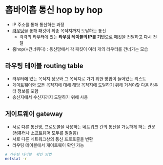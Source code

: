 # 홉바이홉 통신 hop by hop
- IP 주소를 통해 통신하는 과정
- [라우팅](https://github.com/DevTechGrowth/study_CS/blob/main/Network/%EB%84%A4%ED%8A%B8%EC%9B%8C%ED%81%AC%20%EC%9A%A9%EC%96%B4%20%EC%A0%95%EB%A6%AC.md#%EB%9D%BC%EC%9A%B0%ED%8C%85-routing)을 통해 패킷이 최종 목적지까지 도달하는 통신
  - 각각의 라우터에 있는 **라우팅 테이블의 IP를 기반**으로 패킷을 전달하고 다시 전달
- 홉hop(=건너뛰다) : 통신망에서 각 패킷이 여러 개의 라우터를 건너가는 모습

## 라우팅 테이블 routing table
- 라우터에 있는 목적지 정보와 그 목적지로 가기 위한 방법이 들어있는 리스트
- 게이트웨이와 모든 목적지에 대해 해당 목적지에 도달하기 위해 거쳐야할 다음 라우터 정보를 포함
- 송신지에서 수신지까지 도달하기 위해 사용

## 게이트웨이 gateway
- 서로 다른 통신망, 프로토콜을 사용하는 네트워크 간의 통신을 가능하게 하는 관문(컴퓨터나 소프트웨어 모두를 일컬음)
- 서로 다른 네트워크상의 통신 프로토콜을 변환
- 라우팅 테이블에서 게이트웨이 확인 가능

```bash
# 라우팅 테이블  확인 방법
netstat -r
```
